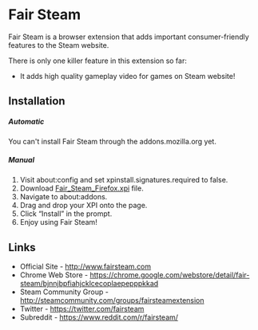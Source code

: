 # Fair Steam
Fair Steam is a browser extension that adds important consumer-friendly features to the Steam website.

There is only one killer feature in this extension so far: 
* It adds high quality gameplay video for games on Steam website! 

## Installation

##### Automatic
You can't install Fair Steam through the addons.mozilla.org yet. 

##### Manual

1. Visit about:config and set xpinstall.signatures.required to false.
2. Download [Fair_Steam_Firefox.xpi](https://github.com/EvergreenPotato/Fair_Steam_Firefox/blob/master/Fair_Steam_Firefox.xpi) file.
3. Navigate to about:addons.
4. Drag and drop your XPI onto the page.
5. Click “Install” in the prompt.
6. Enjoy using Fair Steam!


## Links

- Official Site - http://www.fairsteam.com
- Chrome Web Store - https://chrome.google.com/webstore/detail/fair-steam/bjnnjbpfiahjcklcecoplaepepppkkad
- Steam Community Group - http://steamcommunity.com/groups/fairsteamextension
- Twitter - https://twitter.com/fairsteam
- Subreddit - https://www.reddit.com/r/fairsteam/